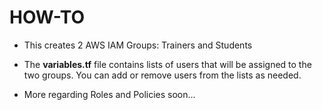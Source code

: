 # HOW-TO

* This creates 2 AWS IAM Groups: Trainers and Students

* The **variables.tf** file contains lists of users that will be assigned to the two groups. You can add or remove users from the lists as needed.

* More regarding Roles and Policies soon...

